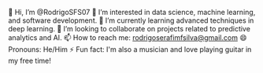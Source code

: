 👋 Hi, I’m @RodrigoSFS07
👀 I’m interested in data science, machine learning, and software development.
🌱 I’m currently learning advanced techniques in deep learning.
💞️ I’m looking to collaborate on projects related to predictive analytics and AI.
📫 How to reach me: rodrigoserafimfsilva@gmail.com
😄 Pronouns: He/Him
⚡ Fun fact: I'm also a musician and love playing guitar in my free time!
